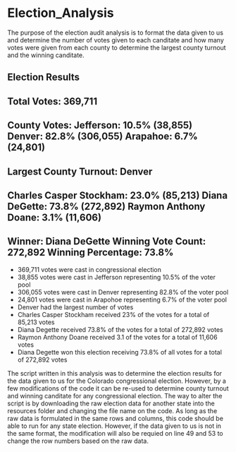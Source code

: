 # Election_Analysis

The purpose of the election audit analysis is to format the data given to us and determine the number of votes given to each canditate and how many votes were given from each county to determine the largest county turnout and the winning canditate. 

Election Results
-------------------------
Total Votes: 369,711
-------------------------

County Votes:
Jefferson: 10.5% (38,855)
Denver: 82.8% (306,055)
Arapahoe: 6.7% (24,801)
-------------------------
Largest County Turnout: Denver
-------------------------
Charles Casper Stockham: 23.0% (85,213)
Diana DeGette: 73.8% (272,892)
Raymon Anthony Doane: 3.1% (11,606)
-------------------------
Winner: Diana DeGette
Winning Vote Count: 272,892
Winning Percentage: 73.8%
-------------------------

- 369,711 votes were cast in congressional election
- 38,855 votes were cast in Jefferson representing 10.5% of the voter pool
- 306,055 votes were cast in Denver representing 82.8% of the voter pool
- 24,801 votes were cast in Arapohoe representing 6.7% of the voter pool
- Denver had the largest number of votes
- Charles Casper Stockham received 23% of the votes for a total of 85,213 votes
- Diana Degette received 73.8% of the votes for a total of 272,892 votes
- Raymon Anthony Doane received 3.1 of the votes for a total of 11,606 votes
- Diana Degette won this election receiving 73.8% of all votes for a total of 272,892 votes

The script written in this analysis was to determine the election results for the data given to us for the Colorado congressional election. However, by a few modifications of the code it can be re-used to determine county turnout and winning canditate for any congressional election. The way to alter the script is by downloading the raw election data for another state into the resources folder and changing the file name on the code. As long as the raw data is formulated in the same rows and columns, this code should be able to run for any state election. However, if the data given to us is not in the same format, the modification will also be requied on line 49 and 53 to change the row numbers based on the raw data.
